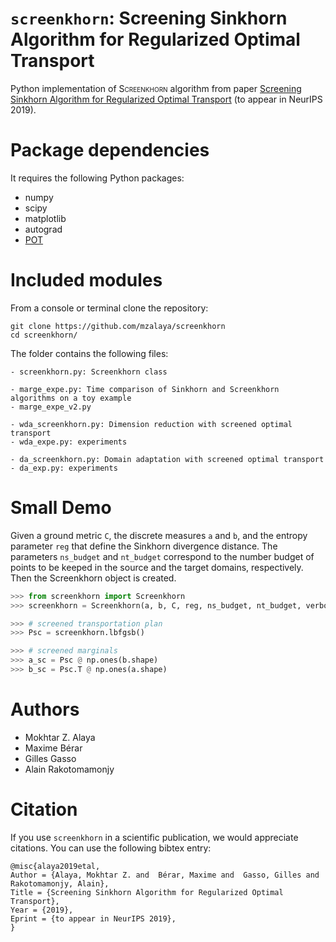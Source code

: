 
# `screenkhorn`: Screening Sinkhorn Algorithm for Regularized Optimal Transport

Python implementation of <font style="font-variant: small-caps">Screenkhorn</font> algorithm from paper [Screening Sinkhorn Algorithm for Regularized Optimal Transport](https://arxiv.org/abs/1906.08540) (to appear in NeurIPS 2019).

Package dependencies
====================
It requires the following Python packages:

- numpy
- scipy
- matplotlib
- autograd
- [POT](https://github.com/rflamary/POT)

Included modules
================
From a console or terminal clone the repository:
```
git clone https://github.com/mzalaya/screenkhorn
cd screenkhorn/
```
The folder contains the following files:
```
- screenkhorn.py: Screenkhorn class

- marge_expe.py: Time comparison of Sinkhorn and Screenkhorn algorithms on a toy example
- marge_expe_v2.py

- wda_screenkhorn.py: Dimension reduction with screened optimal transport
- wda_expe.py: experiments

- da_screenkhorn.py: Domain adaptation with screened optimal transport
- da_exp.py: experiments

```

Small Demo
==========
Given a ground metric `C`, the discrete measures `a` and `b`, and the entropy parameter `reg` that define the Sinkhorn divergence
distance. The parameters `ns_budget` and `nt_budget` correspond to the number budget of points to be keeped in the source and the target domains, respectively. Then the Screenkhorn object is created.

```python
>>> from screenkhorn import Screenkhorn 
>>> screenkhorn = Screenkhorn(a, b, C, reg, ns_budget, nt_budget, verbose=False)

>>> # screened transportation plan 
>>> Psc = screenkhorn.lbfgsb()

>>> # screened marginals
>>> a_sc = Psc @ np.ones(b.shape)
>>> b_sc = Psc.T @ np.ones(a.shape)
```    


Authors
========

* Mokhtar Z. Alaya
* Maxime Bérar
* Gilles Gasso
* Alain Rakotomamonjy

Citation
========
If you use `screenkhorn` in a scientific publication, we would appreciate citations. You can use the following bibtex entry:
```
@misc{alaya2019etal,
Author = {Alaya, Mokhtar Z. and  Bérar, Maxime and  Gasso, Gilles and  Rakotomamonjy, Alain},
Title = {Screening Sinkhorn Algorithm for Regularized Optimal Transport},
Year = {2019},
Eprint = {to appear in NeurIPS 2019},
}
```